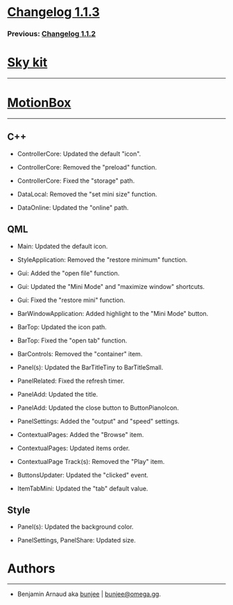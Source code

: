 # [Changelog 1.1.3](http://omega.gg/MotionBox/changes/1.1.3.html)

### Previous: [Changelog 1.1.2](1.1.2.html)

# [Sky kit](http://omega.gg/Sky)
---


# [MotionBox](http://omega.gg/MotionBox)
---

## C++

- ControllerCore: Updated the default "icon".

- ControllerCore: Removed the "preload" function.

- ControllerCore: Fixed the "storage" path.

- DataLocal: Removed the "set mini size" function.

- DataOnline: Updated the "online" path.


## QML

- Main: Updated the default icon.

- StyleApplication: Removed the "restore minimum" function.

- Gui: Added the "open file" function.

- Gui: Updated the "Mini Mode" and "maximize window" shortcuts.

- Gui: Fixed the "restore mini" function.

- BarWindowApplication: Added highlight to the "Mini Mode" button.

- BarTop: Updated the icon path.

- BarTop: Fixed the "open tab" function.

- BarControls: Removed the "container" item.

- Panel(s): Updated the BarTitleTiny to BarTitleSmall.

- PanelRelated: Fixed the refresh timer.

- PanelAdd: Updated the title.

- PanelAdd: Updated the close button to ButtonPianoIcon.

- PanelSettings: Added the "output" and "speed" settings.

- ContextualPages: Added the "Browse" item.

- ContextualPages: Updated items order.

- ContextualPage Track(s): Removed the "Play" item.

- ButtonsUpdater: Updated the "clicked" event.

- ItemTabMini: Updated the "tab" default value.


## Style

- Panel(s): Updated the background color.

- PanelSettings, PanelShare: Updated size.


# Authors
---

- Benjamin Arnaud aka [bunjee](http://bunjee.me) | <bunjee@omega.gg>.
